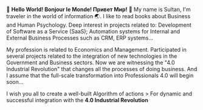 👋 **Hello World! Bonjour le Monde! Привет Мир!** 👋
My name is Sultan, I'm traveler in the world of information 🌏. 
I like to read books about Business and Human Psychology.
Deep interest in projects related to: Development of Software as a Service (SaaS); Automation systems for Internal and External Business Processes such as CRM, ERP systems...

My profession is related to Economics and Management.
Participated in several projects related to the integration of new technologies in the Government and Business sectors.
Now we are witnessing the "4.0 Industrial Revolution" that changes all the processes of doing business.
And I assume that the full-scale transformation into Professionals 4.0 will begin soon...

I wish you all to create a well-built Algorithm of actions > For dynamic and successful integration with the **4.0 Industrial Revolution**
